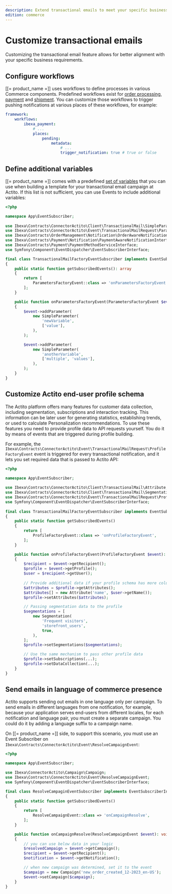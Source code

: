 ```yaml
---
description: Extend transactional emails to meet your specific business requirements.
edition: commerce
---
```


# Customize transactional emails

Customizing the transactional email feature allows for better alignment with your specific business requirements.

## Configure workflows

[[= product_name =]] uses workflows to define processes in various Commerce components.
Predefined workflows exist for [order processing](../order_management/configure_order_management.md#default-order-processing-configuration), [payment](../payment/configure_payment.md#default-payment-workflow-configuration) and [shipment](../shipping_management/configure_shipment.md#default-shipment-workflow-configuration).
You can customize those workflows to trigger pushing notifications at various places of these workflows, for example:

``` yaml
framework:
    workflows:
        ibexa_payment:
            # ...
            places:
                pending:
                    metadata:
                        # ...
                        trigger_notification: true # true or false
```

## Define additional variables

[[= product_name =]] comes with a predefined [set of variables](notification_parameters.md) that you can use when building a template for your transactional email campaign at Actito.
If this list is not sufficient, you can use Events to include additional variables:

```php
<?php

namespace App\EventSubscriber;
  
use Ibexa\Contracts\ConnectorActito\Client\TransactionalMail\SimpleParameter;
use Ibexa\Contracts\ConnectorActito\Event\TransactionalMailRequest\ParametersFactoryEvent;
use Ibexa\Contracts\OrderManagement\Notification\OrderAwareNotificationInterface;
use Ibexa\Contracts\Payment\Notification\PaymentAwareNotificationInterface;
use Ibexa\Contracts\Payment\PaymentMethodServiceInterface;
use Symfony\Component\EventDispatcher\EventSubscriberInterface;

final class TransactionalMailFactoryEventSubscriber implements EventSubscriberInterface
{
    public static function getSubscribedEvents(): array
    {
        return [
            ParametersFactoryEvent::class => 'onParametersFactoryEvent',
        ];
    }

    public function onParametersFactoryEvent(ParametersFactoryEvent $event): void
    {
        $event->addParameter(
            new SimpleParameter(
                'newVariable',
                ['value'],
            ),
        );

        $event->addParameter(
            new SimpleParameter(
                'anotherVariable',
                ['multiple', 'values'],
            ),
        );
    }
}
```

## Customize Actito end-user profile schema

The Actito platform offers many features for customer data collection, including segmentation, subscriptions and interaction tracking.
This information can be later user for generating statistics, establishing trends, or used to calculate Personalization recommendations.
To use these features you need to provide profile data to API requests yourself.
You do it by means of events that are triggered during profile building.

For example, the `Ibexa\Contracts\ConnectorActito\Event\TransactionalMailRequest\ProfileFactoryEvent` event is triggered for every transactional notification, and it lets you set required data that is passed to Actito API:

```php
<?php
  
namespace App\EventSubscriber;

use Ibexa\Contracts\ConnectorActito\Client\TransactionalMail\Attribute;
use Ibexa\Contracts\ConnectorActito\Client\TransactionalMail\Segmentation;
use Ibexa\Contracts\ConnectorActito\Event\TransactionalMailRequest\ProfileFactoryEvent;
use Symfony\Component\EventDispatcher\EventSubscriberInterface;
  
final class TransactionalMailFactoryEventSubscriber implements EventSubscriberInterface
{
    public static function getSubscribedEvents()
    {
        return [
            ProfileFactoryEvent::class => 'onProfileFactoryEvent',
        ];
    }

    public function onProfileFactoryEvent(ProfileFactoryEvent $event): void
    {
        $recipient = $event->getRecipient();
        $profile = $event->getProfile();
      	$user = $recipient->getUser();
				
      	// Provide additional data if your profile schema has more columns:
        $attributes = $profile->getAttributes();
        $attributes[] = new Attribute('name', $user->getName());
        $profile->setAttributes($attributes);

        // Passing segmentation data to the profile
        $segmentations = [
            new Segmentation(
                'Frequent visitors',
                'storefront_users',
                true,
            ),
        ];
        $profile->setSegmentations($segmentations);

        // Use the same mechanism to pass other profile data
        $profile->setSubscriptions(...);
        $profile->setDataCollection(...);
    }
}
```

## Send emails in language of commerce presence

Actito supports sending out emails in one language only per campaign.
To send emails in different languages from one notification, for example, because your application serves end-users from different locales, for each notification and language pair, you must create a separate campaign.
You could do it by adding a language suffix to a campaign name.

On [[= product_name =]] side, to support this scenario, you must use an Event Subscriber on `Ibexa\Contracts\ConnectorActito\Event\ResolveCampaignEvent`:

```php
<?php

namespace App\EventSubscriber;

use Ibexa\ConnectorActito\Campaign\Campaign;
use Ibexa\Contracts\ConnectorActito\Event\ResolveCampaignEvent;
use Symfony\Component\EventDispatcher\EventSubscriberInterface;

final class ResolveCampaginEventSubscriber implements EventSubscriberInterface
{
    public static function getSubscribedEvents()
    {
        return [
            ResolveCampaignEvent::class => 'onCampaignResolve',
        ];
    }

    public function onCampaignResolve(ResolveCampaignEvent $event): void
    {
        // you can use below data in your logic
        $resolvedCampaign = $event->getCampaign();
        $recipient = $event->getRecipient();
        $notification = $event->getNotification();

        // when new campaign was determined, set it to the event
        $campaign = new Campaign('new_order_created_12-2023_en-US');
        $event->setCampaign($campaign);
    }
}
```